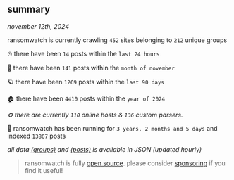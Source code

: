 
## summary
_november 12th, 2024_

ransomwatch is currently crawling `452` sites belonging to `212` unique groups

⏲ there have been `14` posts within the `last 24 hours`

🦈 there have been `141` posts within the `month of november`

🪐 there have been `1269` posts within the `last 90 days`

🏚 there have been `4410` posts within the `year of 2024`

_⚙️ there are currently `110` online hosts & `136` custom parsers._

🦕 ransomwatch has been running for `3 years, 2 months and 5 days` and indexed `13867` posts

_all data  [(groups)](http://ransomwhat.telemetry.ltd/groups) and [(posts)](http://ransomwhat.telemetry.ltd/posts) is available in JSON (updated hourly)_

> ransomwatch is fully [open source](https://github.com/joshhighet/ransomwatch#ransomwatch--). please consider [sponsoring](https://github.com/sponsors/joshhighet) if you find it useful!
